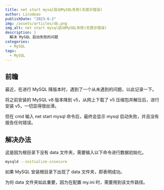 ```yaml
---
title: net start mysql启动MySQL失败(无提示错误)
author: Licodeao
publishDate: "2023-6-2"
img: /assets/articles/db.png
img_alt: net start mysql启动MySQL失败(无提示错误)
description: |
  解决 MySQL 启动失败的问题
categories:
  - MySQL
tags:
  - MySQL
---
```


## 前瞻

最近，在进行 MySQL 降版本时，遇到了一个从未遇到的问题，以此记录一下。

将之前安装的 MySQL v8 版本降到 v5，从网上下载了 v5 压缩包并解压后，进行安装 v5，一切显得很丝滑。

但在 cmd 输入 net start mysql 命令后，最终会显示 mysql 启动失败，并且没有报告任何错误。

## 解决办法

这是因为根目录下没有 data 文件夹，需要输入以下命令进行数据初始化。

```bash
mysqld --initialize-insecure
```

如果 MySQL 安装根目录下出现了 data 文件夹，即表明成功。

为何 data 文件夹如此重要，因为在配置 my.ini 时，需要用到该文件路径。
